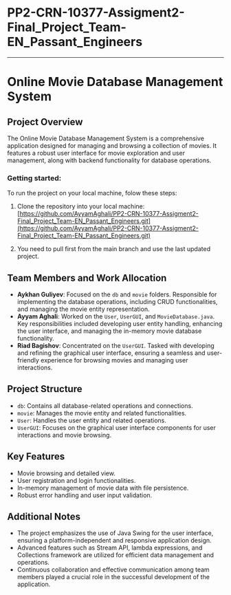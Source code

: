# PP2-CRN-10377-Assigment2-Final_Project_Team-EN_Passant_Engineers
***

# Online Movie Database Management System

## Project Overview
The Online Movie Database Management System is a comprehensive application designed for managing and browsing a collection of movies. It features a robust user interface for movie exploration and user management, along with backend functionality for database operations.

### Getting started:
To run the project on your local machine, folow these steps:

1. Clone the repository into your local machine:
[https://github.com/AyyamAghali/PP2-CRN-10377-Assigment2-Final_Project_Team-EN_Passant_Engineers.git](https://github.com/AyyamAghali/PP2-CRN-10377-Assigment2-Final_Project_Team-EN_Passant_Engineers.git)

2. You need to pull first from the main branch and use the last updated project.



## Team Members and Work Allocation
- **Aykhan Guliyev**: Focused on the `db` and `movie` folders. Responsible for implementing the database operations, including CRUD functionalities, and managing the movie entity representation.
- **Ayyam Aghali**: Worked on the `User`, `UserGUI`, and `MovieDatabase.java`. Key responsibilities included developing user entity handling, enhancing the user interface, and managing the in-memory movie database functionality.
- **Riad Bagishov**: Concentrated on the `UserGUI`. Tasked with developing and refining the graphical user interface, ensuring a seamless and user-friendly experience for browsing movies and managing user interactions.

## Project Structure
- `db`: Contains all database-related operations and connections.
- `movie`: Manages the movie entity and related functionalities.
- `User`: Handles the user entity and related operations.
- `UserGUI`: Focuses on the graphical user interface components for user interactions and movie browsing.

## Key Features
- Movie browsing and detailed view.
- User registration and login functionalities.
- In-memory management of movie data with file persistence.
- Robust error handling and user input validation.

## Additional Notes
- The project emphasizes the use of Java Swing for the user interface, ensuring a platform-independent and responsive application design.
- Advanced features such as Stream API, lambda expressions, and Collections framework are utilized for efficient data management and operations.
- Continuous collaboration and effective communication among team members played a crucial role in the successful development of the application.

